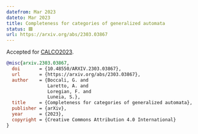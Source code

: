 ```yaml
---
datefrom: Mar 2023
dateto: Mar 2023
title: Completeness for categories of generalized automata
status: 🟩
url: https://arxiv.org/abs/2303.03867
---
```

Accepted for [CALCO2023](https://www.coalg.org/calco-mfps-2023/calco/accepted/).

```bibtex
@misc{arxiv.2303.03867,
  doi       = {10.48550/ARXIV.2303.03867},
  url       = {https://arxiv.org/abs/2303.03867},
  author    = {Boccali, G. and
               Laretto, A. and
               Loregian, F. and
               Luneia, S.},
  title     = {Completeness for categories of generalized automata},
  publisher = {arXiv},
  year      = {2023},
  copyright = {Creative Commons Attribution 4.0 International}
}
```
